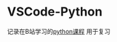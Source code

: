 # VSCode-Python
记录在B站学习的[python课程](https://www.bilibili.com/video/BV12E411A7ZQ?from=search&seid=4473108665115873169&spm_id_from=333.337.0.0)
用于复习
